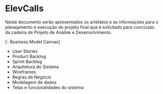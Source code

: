 # ElevCalls

Neste documento serão apresentados os artefatos e as informações para o planejamento e execução do projeto final que é solicitado para conclusão da cadeira de Projeto de Análise e Desenvolvimento.

[- Business Model Canvas] 
- User Stories
- Product Backlog
- Sprint Backlog
- Arquitetura do Sistema
- Wireframes
- Regras de Negócio
- Modelagem de dados
- Telas e funcionalidades do sistema

